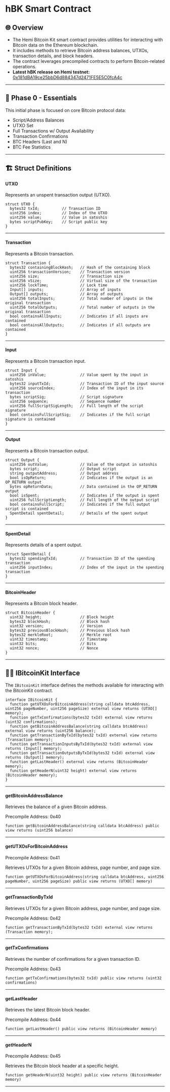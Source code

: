 # hBK Smart Contract

## 🌐 Overview

* The Hemi Bitcoin Kit smart contract provides utilities for interacting with Bitcoin data on the Ethereum blockchain.&#x20;
* It includes methods to retrieve Bitcoin address balances, UTXOs, transaction details, and block headers.&#x20;
* The contract leverages precompiled contracts to perform Bitcoin-related operations.
* **Latest hBK release on Hemi testnet:**\
  [0x181dBA19ce25bbD6d884347d2471FE5E5C0fcA4c](https://testnet.explorer.hemi.xyz/address/0x181dBA19ce25bbD6d884347d2471FE5E5C0fcA4c?tab=contract)

***

## 🚧 Phase 0 - Essentials

This initial phase is focused on core Bitcoin protocol data:

* Script/Address Balances
* UTXO Set
* Full Transactions w/ Output Availability
* Transaction Confirmations
* BTC Headers (Last and N)
* BTC Fee Statistics

***

## 🏗️ Struct Definitions

#### UTXO

Represents an unspent transaction output (UTXO).

```
struct UTXO {
  bytes32 txId;          // Transaction ID
  uint256 index;         // Index of the UTXO
  uint256 value;         // Value in satoshis
  bytes scriptPubKey;    // Script public key
}
```

***

#### Transaction

Represents a Bitcoin transaction.

```
struct Transaction {
  bytes32 containingBlockHash;   // Hash of the containing block
  uint256 transactionVersion;    // Transaction version
  uint256 size;                  // Transaction size
  uint256 vSize;                 // Virtual size of the transaction
  uint256 lockTime;              // Lock time
  Input[] inputs;                // Array of inputs
  Output[] outputs;              // Array of outputs
  uint256 totalInputs;           // Total number of inputs in the original transaction
  uint256 totalOutputs;          // Total number of outputs in the original transaction
  bool containsAllInputs;        // Indicates if all inputs are contained
  bool containsAllOutputs;       // Indicates if all outputs are contained
}
```

***

#### Input

Represents a Bitcoin transaction input.

```
struct Input {
  uint256 inValue;               // Value spent by the input in satoshis
  bytes32 inputTxId;             // Transaction ID of the input source
  uint256 sourceIndex;           // Index of the input in its transaction
  bytes scriptSig;               // Script signature
  uint256 sequence;              // Sequence number
  uint256 fullScriptSigLength;   // Full length of the script signature
  bool containsFullScriptSig;    // Indicates if the full script signature is contained
}
```

***

#### Output

Represents a Bitcoin transaction output.

```
struct Output {
  uint256 outValue;              // Value of the output in satoshis
  bytes script;                  // Output script
  string outputAddress;          // Output address
  bool isOpReturn;               // Indicates if the output is an OP_RETURN output
  bytes opReturnData;            // Data contained in the OP_RETURN output
  bool isSpent;                  // Indicates if the output is spent
  uint256 fullScriptLength;      // Full length of the output script
  bool containsFullScript;       // Indicates if the full output script is contained
  SpentDetail spentDetail;       // Details of the spent output
}
```

***

#### SpentDetail

Represents details of a spent output.

```
struct SpentDetail {
  bytes32 spendingTxId;          // Transaction ID of the spending transaction
  uint256 inputIndex;            // Index of the input in the spending transaction
}
```

***

#### BitcoinHeader

Represents a Bitcoin block header.

```
struct BitcoinHeader {
  uint32 height;                 // Block height
  bytes32 blockHash;             // Block hash
  uint32 version;                // Version
  bytes32 previousBlockHash;     // Previous block hash
  bytes32 merkleRoot;            // Merkle root
  uint32 timestamp;              // Timestamp
  uint32 bits;                   // Bits
  uint32 nonce;                  // Nonce
}
```

***

## 🧑‍💻 IBitcoinKit Interface

The `IBitcoinKit` interface defines the methods available for interacting with the BitcoinKit contract.

```
interface IBitcoinKit {
  function getUTXOsForBitcoinAddress(string calldata btcAddress, uint256 pageNumber, uint256 pageSize) external view returns (UTXO[] memory);
  function getTxConfirmations(bytes32 txId) external view returns (uint32 confirmations);
  function getBitcoinAddressBalance(string calldata btcAddress) external view returns (uint256 balance);
  function getTransactionByTxId(bytes32 txId) external view returns (Transaction memory);
  function getTransactionInputsByTxId(bytes32 txId) external view returns (Input[] memory);
  function getTransactionOutputsByTxId(bytes32 txId) external view returns (Output[] memory);
  function getLastHeader() external view returns (BitcoinHeader memory);
  function getHeaderN(uint32 height) external view returns (BitcoinHeader memory);
}
```

***

#### getBitcoinAddressBalance

Retrieves the balance of a given Bitcoin address.

Precompile Address: 0x40

```
function getBitcoinAddressBalance(string calldata btcAddress) public view returns (uint256 balance)
```

***

#### getUTXOsForBitcoinAddress

Precompile Address: 0x41

Retrieves UTXOs for a given Bitcoin address, page number, and page size.

```
function getUTXOsForBitcoinAddress(string calldata btcAddress, uint256 pageNumber, uint256 pageSize) public view returns (UTXO[] memory)
```

***

#### getTransactionByTxId

Retrieves UTXOs for a given Bitcoin address, page number, and page size.

Precompile Address: 0x42

```
function getTransactionByTxId(bytes32 txId) external view returns (Transaction memory);
```

***

#### getTxConfirmations

Retrieves the number of confirmations for a given transaction ID.

Precompile Address: 0x43

```
function getTxConfirmations(bytes32 txId) public view returns (uint32 confirmations)
```

***

#### getLastHeader

Retrieves the latest Bitcoin block header.

Precompile Address: 0x44

```
function getLastHeader() public view returns (BitcoinHeader memory)
```

***

#### getHeaderN

Precompile Address: 0x45

Retrieves the Bitcoin block header at a specific height.

```
function getHeaderN(uint32 height) public view returns (BitcoinHeader memory)
```

***

